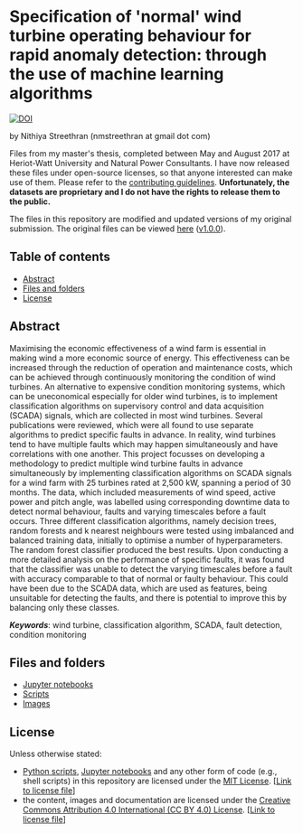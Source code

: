 # Specification of 'normal' wind turbine operating behaviour for rapid anomaly detection: through the use of machine learning algorithms <!-- omit in toc -->

[![DOI](https://zenodo.org/badge/DOI/10.5281/zenodo.2875795.svg)](https://doi.org/10.5281/zenodo.2875795)

by Nithiya Streethran (nmstreethran at gmail dot com)

Files from my master's thesis, completed between May and August 2017 at Heriot-Watt University and Natural Power Consultants. I have now released these files under open-source licenses, so that anyone interested can make use of them. Please refer to the [contributing guidelines](CONTRIBUTING.md). **Unfortunately, the datasets are proprietary and I do not have the rights to release them to the public.**

The files in this repository are modified and updated versions of my original submission. The original files can be viewed [here](https://github.com/nmstreethran/WindTurbineClassification/tree/b07072256df783c69c2736d1e38302d5df451887) ([v1.0.0](https://github.com/nmstreethran/WindTurbineClassification/releases/tag/v1.0.0)).

## Table of contents <!-- omit in toc -->
- [Abstract](#abstract)
- [Files and folders](#files-and-folders)
- [License](#license)

## Abstract

Maximising the economic effectiveness of a wind farm is essential in making wind a more economic source of energy. This effectiveness can be increased through the reduction of operation and maintenance costs, which can be achieved through continuously monitoring the condition of wind turbines. An alternative to expensive condition monitoring systems, which can be uneconomical especially for older wind turbines, is to implement classification algorithms on supervisory control and data acquisition (SCADA) signals, which are collected in most wind turbines. Several publications were reviewed, which were all found to use separate algorithms to predict specific faults in advance. In reality, wind turbines tend to have multiple faults which may happen simultaneously and have correlations with one another. This project focusses on developing a methodology to predict multiple wind turbine faults in advance simultaneously by implementing classification algorithms on SCADA signals for a wind farm with 25 turbines rated at 2,500 kW, spanning a period of 30 months. The data, which included measurements of wind speed, active power and pitch angle, was labelled using corresponding downtime data to detect normal behaviour, faults and varying timescales before a fault occurs. Three different classification algorithms, namely decision trees, random forests and k nearest neighbours were tested using imbalanced and balanced training data, initially to optimise a number of hyperparameters. The random forest classifier produced the best results. Upon conducting a more detailed analysis on the performance of specific faults, it was found that the classifier was unable to detect the varying timescales before a fault with accuracy comparable to that of normal or faulty behaviour. This could have been due to the SCADA data, which are used as features, being unsuitable for detecting the faults, and there is potential to improve this by balancing only these classes.

***Keywords***: wind turbine, classification algorithm, SCADA, fault detection, condition monitoring

## Files and folders

* [Jupyter notebooks](jupyter-notebooks/)
* [Scripts](scripts/)
* [Images](images/)

## License

Unless otherwise stated:

- [Python scripts](scripts/), [Jupyter notebooks](jupyter-notebooks/) and any other form of code (e.g., shell scripts) in this repository are licensed under the [MIT License](https://opensource.org/licenses/MIT). [[Link to license file](license/LICENSE_code.md)]
- the content, images and documentation are licensed under the [Creative Commons Attribution 4.0 International (CC BY 4.0) License](https://creativecommons.org/licenses/by/4.0/). [[Link to license file](license/LICENSE_content.md)]

